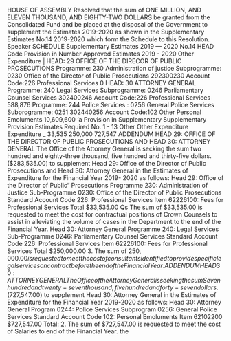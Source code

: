 HOUSE OF ASSEMBLY
Resolved that the sum of ONE MILLION, AND ELEVEN THOUSAND, AND EIGHTY-TWO DOLLARS be granted from the Consolidated Fund and be placed at the disposal of the Government to supplement the Estimates 2019-2020 as shown in the Supplementary Estimates No.14 2019-2020 which form the Schedule to this Resolution.
Speaker
SCHEDULE
Supplementary Estimates 2019 — 2020 No.14
HEAD Code Provision in Number Approved Estimates 2019 - 2020 Other Expenditure | HEAD: 29 OFFICE OF THE DIRECOR OF PUBLIC PROSECUTIONS Programme: 230 Administration of justice Subprogramme: 0230 Office of the Director of Public Prosecutions 292300230 Account Code:226 Professional Services 0 HEAD: 30 ATTORNEY GENERAL Programme: 240 Legal Services Subprogramme: 0246 Parliamentary Counsel Services 302400246 Account Code:226 Professional Services 588,876 Programme: 244 Police Services : 0256 General Police Services Subprogramme: 0251 302440256 Account Code:102 Other Personal Emoluments 10,609,600
‘a Provision in Supplementary Supplementary Provision Estimates Required No. 1 - 13
Other Other Expenditure Expenditure _
33,535
250,000
727,547
ADDENDUM
HEAD 29: OFFICE OF THE DIRECTOR OF PUBLIC PROSECUTIONS
AND
HEAD 30: ATTORNEY GENERAL
The Office of the Attorney General is secking the sum two hundred and eighty-three thousand, five hundred and thirty-five dollars. ($283,535.00) to supplement Head 29: Office of the Director of Public Prosecutions and Head 30: Attorney General in the Estimates of Expenditure for the Financial Year 2019- 2020 as follows:
Head 29: Office of the Director of Public“ Prosecutions Programme 230: Administration of Justice Sub-Programme 0230: Office of the Director of Public Prosecutions
Standard Account Code 226: Professional Services
Item 62226100:
Fees for Professional Services
Total
$33,535.00
Qs The sum of $33,535.00 is requested to meet the cost for contractual positions of Crown Counsels to assist in alleviating the volume of cases in the Department to the end of the Financial Year.
Head 30: Attorney General Programme 240: Legal Services
Sub-Programme 0246: Parliamentary Counsel Services
Standard Account Code 226: Professional Services
Item 62226100: Fees for Professional Services Total $250,000.00
3. The sum of $250,000.00 is requested to meet the cost of consultants identified to provide specific legal services on contract before the end of the Financial Year.
ADDENDUM
HEAD 30: ATTORNEY GENERAL
The Office of the Attorney General is seeking the sum Seven hundred and twenty-seven thousand, five hundred and forty-seven dollars. ($727,547.00) to supplement Head 30: Attorney General in the Estimates of Expenditure for the Financial Year 2019-2020 as follows:
Head 30: Attorney General Program 0244: Police Services Subprogram 0256: General Police Services Standard Account Code 102: Personal Emoluments Item 62102200 $727,547.00
Total:
2. The sum of $727,547.00 is requested to meet the cost of Salaries to end of the Financial Year.
the

